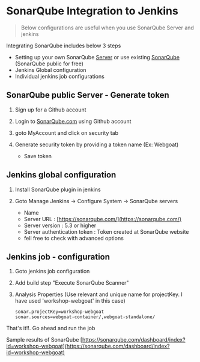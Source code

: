 # SonarQube Integration to Jenkins

> Below configurations are useful when you use SonarQube Server and jenkins

Integrating SonarQube includes below 3 steps
* Setting up your own SonarQube [Server](http://docs.sonarqube.org/display/SONAR/Installing+the+Server) or use existing [SonarQube](https://sonarqube.com/) (SonarQube public for free) 
* Jenkins Global configuration
* Individual jenkins job configurations

## SonarQube public Server - Generate token

1. Sign up for a Github account

2. Login to [SonarQube.com](https://sonarqube.com/) using Github account

3. goto MyAccount and click on security tab

4. Generate security token by providing a token name (Ex: Webgoat)
    - Save token
    
## Jenkins global configuration

1. Install SonarQube plugin in jenkins

2. Goto Manage Jenkins -> Configure System -> SonarQube servers
    - Name
    - Server URL : [https://sonarqube.com/](https://sonarqube.com/)
    - Server version : 5.3 or higher
    - Server authentication token : Token created at SonarQube website
    - fell free to check with advanced options

## Jenkins job - configuration

1. Goto jenkins job configuration

2. Add build step "Execute SonarQube Scanner"

3. Analysis Properties (Use relevant and unique name for projectKey. I have used 'workshop-webgoat' in this case)
    ```
    sonar.projectKey=workshop-webgoat
    sonar.sources=webgoat-container/,webgoat-standalone/
    ```

That's it!!. Go ahead and run the job

Sample results of SonarQube [https://sonarqube.com/dashboard/index?id=workshop-webgoat](https://sonarqube.com/dashboard/index?id=workshop-webgoat)
